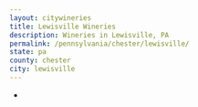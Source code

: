 ```yaml
---
layout: citywineries
title: Lewisville Wineries
description: Wineries in Lewisville, PA
permalink: /pennsylvania/chester/lewisville/
state: pa
county: chester
city: lewisville
---
```

-
